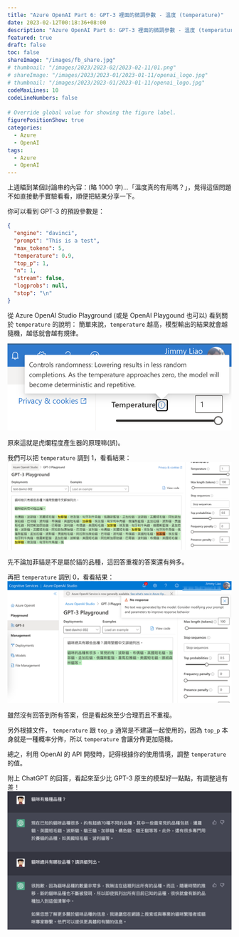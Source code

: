 ```yaml
---
title: "Azure OpenAI Part 6: GPT-3 裡面的微調參數 - 溫度 (temperature)"
date: 2023-02-12T00:18:36+08:00
description: "Azure OpenAI Part 6: GPT-3 裡面的微調參數 - 溫度 (temperature)"
featured: true
draft: false
toc: false
shareImage: "/images/fb_share.jpg"
# thumbnail: "/images/2023/2023-02/2023-02-11/01.png"
# shareImage: "/images/2023/2023-01/2023-01-11/openai_logo.jpg"
# thumbnail: "/images/2023/2023-01/2023-01-11/openai_logo.jpg"
codeMaxLines: 10
codeLineNumbers: false

# Override global value for showing the figure label.
figurePositionShow: true
categories:
  - Azure
  - OpenAI
tags:
  - Azure
  - OpenAI
---
```


上週瞄到某個討論串的內容：(略 1000 字)...「溫度真的有用嗎？」，覺得這個問題不如直接動手實驗看看，順便把結果分享一下。

<!--more-->

你可以看到 GPT-3 的預設參數是：

```json
{
  "engine": "davinci",
  "prompt": "This is a test",
  "max_tokens": 5,
  "temperature": 0.9,
  "top_p": 1,
  "n": 1,
  "stream": false,
  "logprobs": null,
  "stop": "\n"
}
```

從 Azure OpenAI Studio Playground (或是 OpenAI Playgound 也可以) 看到關於 `temperature` 的說明：
簡單來說，`temperature` 越高，模型輸出的結果就會越隨機，越低就會越有規律。

  ![](/images/2023/2023-02/2023-02-12/02.png)

原來這就是虎爛程度產生器的原理嘛(誤)。

我們可以把 `temperature` 調到 1，看看結果：
  ![](/images/2023/2023-02/2023-02-12/01.png)

先不論加菲貓是不是屬於貓的品種，這回答重複的答案還有夠多。

再把 `temperature` 調到 0，看看結果：
  ![](/images/2023/2023-02/2023-02-12/03.png)

雖然沒有回答到所有答案，但是看起來至少合理而且不重複。

另外根據文件， `temperature` 跟 `top_p` 通常是不建議一起使用的，因為 `top_p` 本身就是一種概率分佈，所以 `temperature` 會讓分佈更加隨機。

總之，利用 OpenAI 的 API 開發時，記得根據你的使用情境，調整 `temperature` 的值。

附上 ChatGPT 的回答，看起來至少比 GPT-3 原生的模型好一點點，有調整過有差！
  ![](/images/2023/2023-02/2023-02-12/00.png)

